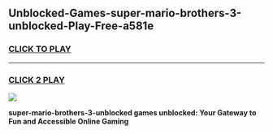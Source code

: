 
## Unblocked-Games-super-mario-brothers-3-unblocked-Play-Free-a581e
<h3>
<a href="https://premium76.site?title=super-mario-brothers-3-unblocked&ref=12A">CLICK TO PLAY</a></h3>
<hr>

<h3>
<a href="https://premium76.site?title=super-mario-brothers-3-unblocked&ref=12A">CLICK 2 PLAY</a>
  
</h3>

<a href="https://premium76.site?title=super-mario-brothers-3-unblocked&ref=12A"><img src="https://clearcache.store/games.png"></a>


**super-mario-brothers-3-unblocked games unblocked: Your Gateway to Fun and Accessible Online Gaming**
